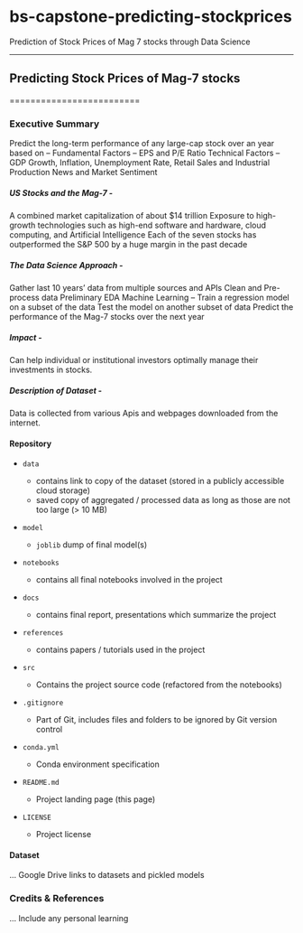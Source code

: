 # bs-capstone-predicting-stockprices
Prediction of Stock Prices of Mag 7 stocks through Data Science

------------------------------------------------------------------------------

## Predicting Stock Prices of Mag-7 stocks
=========================

### Executive Summary

Predict the long-term performance of any large-cap stock over an year based on –
Fundamental Factors – EPS and P/E Ratio
Technical Factors – GDP Growth, Inflation, Unemployment Rate, Retail Sales and Industrial Production
News and Market Sentiment

##### US Stocks and the Mag-7 - 
A combined market capitalization of about $14 trillion
Exposure to high-growth technologies such as high-end software and hardware, cloud computing, and Artificial Intelligence
Each of the seven stocks has outperformed the S&P 500 by a huge margin in the past decade



##### The Data Science Approach - 
Gather last 10 years’ data from multiple sources and APIs
Clean and Pre-process data
Preliminary EDA
Machine Learning – Train a regression model on a subset of the data
Test the model on another subset of data
Predict the performance of the Mag-7 stocks over the next year

##### Impact -
Can help individual or institutional investors optimally manage their investments in stocks.

##### Description of Dataset -
Data is collected from various Apis and webpages downloaded from the internet.

#### Repository 

* `data` 
    - contains link to copy of the dataset (stored in a publicly accessible cloud storage)
    - saved copy of aggregated / processed data as long as those are not too large (> 10 MB)

* `model`
    - `joblib` dump of final model(s)

* `notebooks`
    - contains all final notebooks involved in the project

* `docs`
    - contains final report, presentations which summarize the project

* `references`
    - contains papers / tutorials used in the project

* `src`
    - Contains the project source code (refactored from the notebooks)

* `.gitignore`
    - Part of Git, includes files and folders to be ignored by Git version control

* `conda.yml`
    - Conda environment specification

* `README.md`
    - Project landing page (this page)

* `LICENSE`
    - Project license

#### Dataset

... Google Drive links to datasets and pickled models

### Credits & References

... Include any personal learning
